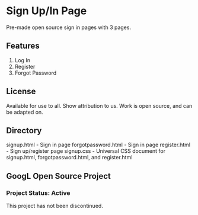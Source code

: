# Sign Up/In Page
Pre-made open source sign in pages with 3 pages.

## Features
1. Log In
2. Register
3. Forgot Password

## License
Available for use to all. Show attribution to us. Work is open source, and can be adapted on.

## Directory
signup.html - Sign in page
forgotpassword.html - Sign in page
register.html - Sign up/register page
signup.css - Universal CSS document for signup.html, forgotpassword.html, and register.html

## GoogL Open Source Project

### Project Status: Active
This project has not been discontinued.
